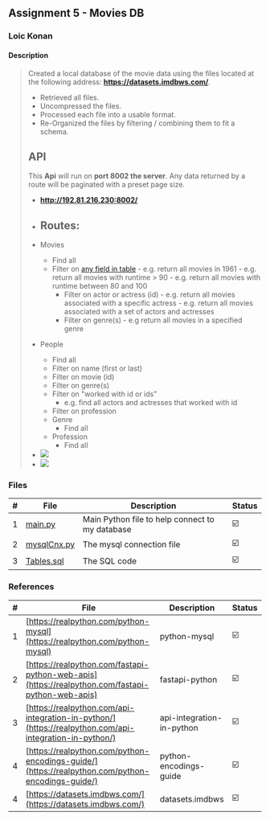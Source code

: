 ## Assignment 5 -  Movies DB

### Loic Konan

#### Description

> Created a local database of the movie data using the files located at the following address: **<https://datasets.imdbws.com/>**.
>
> - Retrieved all files.
> - Uncompressed the files.
> - Processed each file into a usable format.
> - Re-Organized the files by filtering / combining them to fit a schema.
>
> ## API
>
> This **Api** will run on **port 8002 the server**.
> Any data returned by a route will be paginated with a preset page size.
>
> - **<http://192.81.216.230:8002/>**
>
> - ## Routes:
>
> - Movies
>   - Find all
>   - Filter on [any field in table](year,runtime(min/max))
>            - e.g. return all movies in 1961
>            - e.g. return all movies with runtime > 90
>            - e.g. return all movies with runtime between 80 and 100
>     - Filter on actor or actress (id)
>            - e.g. return all movies associated with a specific actress
>            - e.g. return all movies associated with a set of actors and actresses
>     - Filter on genre(s)
>           - e.g return all movies in a specified genre
> - People
>   - Find all
>   - Filter on name (first or last)
>   - Filter on movie (id)
>   - Filter on genre(s)
>   - Filter on "worked with id or ids"
>     - e.g. find all actors and actresses that worked with id
>   - Filter on profession
>   - Genre
>     - Find all
>   - Profession
>     - Find all
>
> - <img src="sqlRedis.jpg">
> - <img src="mongo.jpg">
>
>

### Files

|   #   | File                       | Description                                     | Status                  |
| :---: | -------------------------- | ----------------------------------------------- | ----------------------- |
|   1   | [main.py](main.py)         | Main Python file to help connect to my database | :ballot_box_with_check: |
|   2   | [mysqlCnx.py](mysqlCnx.py) | The mysql connection file                       | :ballot_box_with_check: |
|   3   | [Tables.sql](Tables.sql)   | The SQL code                                    | :ballot_box_with_check: |

### References

|   #   | File                                                                                                   | Description               | Status                  |
| :---: | ------------------------------------------------------------------------------------------------------ | ------------------------- | ----------------------- |
|   1   | [https://realpython.com/python-mysql](https://realpython.com/python-mysql)                             | python-mysql              | :ballot_box_with_check: |
|   2   | [https://realpython.com/fastapi-python-web-apis](https://realpython.com/fastapi-python-web-apis)       | fastapi-python            | :ballot_box_with_check: |
|   3   | [https://realpython.com/api-integration-in-python/](https://realpython.com/api-integration-in-python/) | api-integration-in-python | :ballot_box_with_check: |
|   4   | [https://realpython.com/python-encodings-guide/](https://realpython.com/python-encodings-guide/)       | python-encodings-guide    | :ballot_box_with_check: |
|   4   | [https://datasets.imdbws.com/](https://datasets.imdbws.com/)                                           | datasets.imdbws           | :ballot_box_with_check: |
